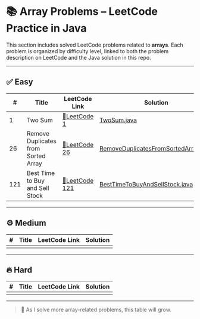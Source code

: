 # 📚 Array Problems – LeetCode Practice in Java

This section includes solved LeetCode problems related to **arrays**. Each problem is organized by difficulty level, linked to both the problem description on LeetCode and the Java solution in this repo.

---

## ✅ Easy

| #  | Title                                | LeetCode Link                                                                 | Solution                                                   |
|----|--------------------------------------|------------------------------------------------------------------------------|------------------------------------------------------------|
| 1  | Two Sum                              | [🔗LeetCode 1](https://leetcode.com/problems/two-sum/)                       | [TwoSum.java](easy/TwoSum.java)                            |
| 26 | Remove Duplicates from Sorted Array | [🔗LeetCode 26](https://leetcode.com/problems/remove-duplicates-from-sorted-array/) | [RemoveDuplicatesFromSortedArray.java](easy/RemoveDuplicatesFromSortedArray.java) |
| 121| Best Time to Buy and Sell Stock     | [🔗LeetCode 121](https://leetcode.com/problems/best-time-to-buy-and-sell-stock/) | [BestTimeToBuyAndSellStock.java](easy/BestTimeToBuyAndSellStock.java) |

---

## ⚙️ Medium

| # | Title | LeetCode Link | Solution |
|--:|-------|----------------|----------|
|   |       |                |          |

---

## 🔥 Hard

| # | Title | LeetCode Link | Solution |
|--:|-------|----------------|----------|
|   |       |                |          |

---

> 📌 As I solve more array-related problems, this table will grow.